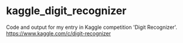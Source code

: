 # kaggle_digit_recognizer
Code and output for my entry in Kaggle competition 'Digit Recognizer'. https://www.kaggle.com/c/digit-recognizer
